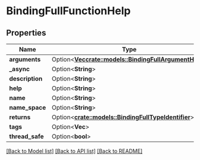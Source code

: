 # BindingFullFunctionHelp

## Properties

Name | Type | Description | Notes
------------ | ------------- | ------------- | -------------
**arguments** | Option<[**Vec<crate::models::BindingFullArgumentHelp>**](BindingFullArgumentHelp.md)> |  | [optional]
**_async** | Option<**String**> |  | [optional]
**description** | Option<**String**> |  | [optional]
**help** | Option<**String**> |  | [optional]
**name** | Option<**String**> |  | [optional]
**name_space** | Option<**String**> |  | [optional]
**returns** | Option<[**crate::models::BindingFullTypeIdentifier**](BindingFullTypeIdentifier.md)> |  | [optional]
**tags** | Option<**Vec<String>**> |  | [optional]
**thread_safe** | Option<**bool**> |  | [optional]

[[Back to Model list]](../README.md#documentation-for-models) [[Back to API list]](../README.md#documentation-for-api-endpoints) [[Back to README]](../README.md)


